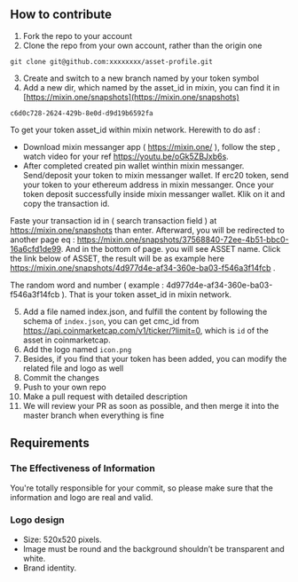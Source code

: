 ## How to contribute

1. Fork the repo to your account
2. Clone the repo from your own account, rather than the origin one
```
git clone git@github.com:xxxxxxxx/asset-profile.git
```
3. Create and switch to a new branch named by your token symbol
4. Add a new dir, which named by the asset_id in mixin, you can find it in [https://mixin.one/snapshots](https://mixin.one/snapshots)
```
c6d0c728-2624-429b-8e0d-d9d19b6592fa
```
To get your token asset_id within mixin network. Herewith to do asf :

* Download mixin messanger app ( https://mixin.one/ ), follow the step , watch video for your ref https://youtu.be/oGk5ZBJxb6s.
* After completed created pin wallet winthin mixin messanger. Send/deposit your token to mixin messanger wallet. If erc20 token, send your token to your ethereum address in mixin messanger. Once your token deposit successfully inside mixin messanger wallet. Klik on it and copy the transaction id. 

Faste your transaction id in ( search transaction field ) at https://mixin.one/snapshots than enter. Afterward, you will be redirected to another page eq : https://mixin.one/snapshots/37568840-72ee-4b51-bbc0-16a6cfd1de99. And in the bottom of page. you will see ASSET name. Click the link below of ASSET, the result will be as example here  https://mixin.one/snapshots/4d977d4e-af34-360e-ba03-f546a3f14fcb .

The random word and number ( example : 4d977d4e-af34-360e-ba03-f546a3f14fcb ). That is your token asset_id in mixin network.

5. Add a file named index.json, and fulfill the content by following the schema of `index.json`, you can get cmc_id from https://api.coinmarketcap.com/v1/ticker/?limit=0, which is `id` of the asset in coinmarketcap.
6. Add the logo named `icon.png`
7. Besides, if you find that your token has been added, you can modify the related file and logo as well
8. Commit the changes
9. Push to your own repo
10. Make a pull request with detailed description
11. We will review your PR as soon as possible, and then merge it into the master branch when everything is fine

## Requirements
### The Effectiveness of Information
You're totally responsible for your commit, so please make sure that the information and logo are real and valid.

### Logo design
- Size: 520x520 pixels.
- Image must be round and the background shouldn’t be transparent and white.
- Brand identity.
